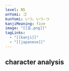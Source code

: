 ```yaml
---
level: N5
onYomi: ゴ
kunYomi: いつ、いつ-つ
kanjiMeaning: five
image: "[[五.png]]"
tagLinks:
  - "[[kanji]]"
  - "[[japanese]]"
---
```

## character analysis